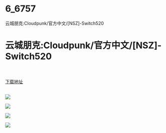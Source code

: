 # 6_6757
云城朋克:Cloudpunk/官方中文/[NSZ]-Switch520
# 云城朋克:Cloudpunk/官方中文/[NSZ]-Switch520
 <br/></br>
[下载地址](https://www.switch520.cc/article/6757 "下载地址")
<br/></br>

<p><span><strong><img src="https://www.switch520.cc/muke_img/upload_art_editor_20201016-1_d2364ab7f90a91efdd6439eab6c5020f.jpg"></strong></span></p>
<p><span><strong><img src="https://www.switch520.cc/muke_img/upload_art_editor_20201016-1_84f0af2ac9b3aa7e9541b2505601ca37.jpg"></strong></span></p>
<p><span><strong><img src="https://www.switch520.cc/muke_img/upload_art_editor_20201016-1_f9997bb115dc4e12193b248a23fc40f8.jpg"></strong></span></p>
<p><span><strong><img src="https://www.switch520.cc/muke_img/upload_art_editor_20201016-1_53fb5b632a21d34449db171468253cf2.jpg"></strong></span></p>
<p></p>
<p></p>
